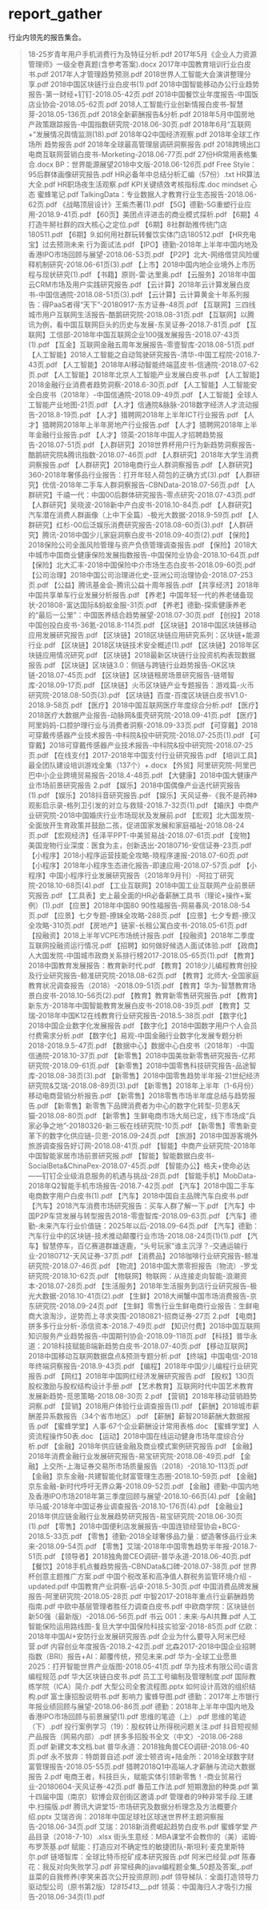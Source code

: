 # report_gather
行业内领先的报告集合。

> 18-25岁青年用户手机消费行为及特征分析.pdf
> 2017年5月《企业人力资源管理师》一级全卷真题(含参考答案).docx
> 2017年中国教育培训行业白皮书.pdf
> 2017年人才管理趋势预测.pdf
> 2018世界人工智能大会演讲整理分享.pdf
> 2018中国区块链行业白皮书(1).pdf
> 2018中国智能移动办公行业趋势报告-第一财经+钉钉-2018.05-42页.pdf
> 2018中国餐饮业年度报告-中国饭店业协会-2018.05-62页.pdf
> 2018人工智能行业创新情报白皮书-智慧芽-2018.05-136页.pdf
> 2018全新薪酬报告&分析.pdf
> 2018年5月中国房地产政策跟踪报告-中国指数研究院-2018.06-30页.pdf
> 2018年6月“互联网+”发展情况舆情监测(18).pdf
> 2018年Q2中国经济观察.pdf
> 2018年全球工作场所 趋势报告.pdf
> 2018年全球最高管理层调研洞察报告.pdf
> 2018跨境出口电商互联网营销白皮书-Morketing-2018.06-77页.pdf
> 27份HR常用表格集合.docx
> BP：世界能源展望2018中文版-2018.06-126页.pdf
> Free Style：95后群体画像研究报告.pdf
> HR必备年中总结分析汇编（57份）.txt
> HR算法大全.pdf
> HR职场夜生活观察.pdf
> KPI关键绩效考核指标库.doc
> mindset 心态 蜜蜂笔记.pdf
> TalkingData：专业数据人才教育行业生态报告-2018.06-62页.pdf
> 《战略顶层设计》王紫杰著(1).pdf
> 【5G】德勤-5G重塑行业应用-2018.9-41页.pdf
> 【60页】美团点评进击的商业模式探析.pdf
> 【6期】4打造牛掰社群的四大核心之定位.pdf
> 【6期】8社群助推传统门店180511.pdf
> 【6期】9.如何用社群玩转餐饮实体门店180512.pdf
> 【HR充电宝】过去预测未来 行为面试法.pdf
> 【IPO】德勤-2018年上半年中国内地及香港IPO市场回顾与展望-2018.06-53页.pdf
> 【P2P】北大-网络借贷风险缓释机制研究-2018.06-61页(3).pdf
> 【上市】2018中国内地企业境外上市历程与现状研究(1).pdf
> 【书籍】原则-雷·达里奥.pdf
> 【云服务】2018年中国云CRM市场及用户实践研究报告.pdf
> 【云计算】2018年云计算发展白皮书-中国信通院-2018.08-51页(3).pdf
> 【云计算】云计算黄金十年系列报告：得PaaS者得“天下”-20180917-东方证券-48页.pdf
> 【互联网】三四线城市用户互联网生活报告-酷鹅研究院-2018.08-31页.pdf
> 【互联网】以腾讯为例，看中国互联网巨头的历史与发展-东吴证券-2018.7-81页.pdf
> 【互联网】工信部-2018年中国互联网企业100强发展报告-2018.07-43页(1).pdf
> 【互金】互联网金融五周年发展报告-零壹智库-2018.08-51页.pdf
> 【人工智能】2018人工智能之自动驾驶研究报告-清华-中国工程院-2018.7-43页.pdf
> 【人工智能】2018年AI移动智能终端蓝皮书-信通院-2018.07-62页.pdf
> 【人工智能】2018年北京人工智能产业发展白皮书.pdf
> 【人工智能】2018金融行业消费者趋势洞察-2018.6-30页.pdf
> 【人工智能】人工智能安全白皮书（2018年）-中国信通院-2018.09-49页.pdf
> 【人工智能】全球人工智能产业地图-21页.pdf
> 【人才】信通院&脉脉-2018数字经济人才流动报告-2018.8-19页.pdf
> 【人才】猎聘网2018年上半年ICT行业报告.pdf
> 【人才】猎聘网2018年上半年房地产行业报告.pdf
> 【人才】猎聘网2018年上半年金融行业报告.pdf
> 【人才】领英-2018年中国人才招聘趋势报告-2018.07-51页.pdf
> 【人群研究】2018世界杯用户行为新趋势洞察报告-酷鹅研究院&腾讯指数-2018.07-46页.pdf
> 【人群研究】2018年大学生消费洞察报告.pdf
> 【人群研究】2018电商行业人群洞察报告.pdf
> 【人群研究】360-2018年奢侈品行业报告：打开年轻人荷包的正确方式(3).pdf
> 【人群研究】优信-2018年二手车人群洞察报告-CBNData-2018.07-56页.pdf
> 【人群研究】千禧一代：中国00后群体研究报告-零点研究-2018.07-43页.pdf
> 【人群研究】吴晓波-2018新中产白皮书-2018.10-84页.pdf
> 【人群研究】汽车潜在消费人群画像（上中下全篇）-极光大数据-2018.9-59页.pdf
> 【人群研究】红杉-00后泛娱乐消费研究报告-2018.08-60页(3).pdf
> 【人群研究】腾讯-2018中国少儿家庭洞察白皮书-2018.09-40页(2).pdf
> 【保险】2018保险公司全面风险管理与资产负债管理调查报告.pdf
> 【保险】2018大中城市中国商业健康保险发展指数报告-中国保险业协会-2018.10-64页.pdf
> 【保险】北大汇丰-2018中国保险中介市场生态白皮书-2018.09-60页.pdf
> 【公司治理】2018中国公司治理进化史-亚洲公司治理协会-2018.07-253页.pdf
> 【公益】腾讯基金会-腾讯公益十周年报告.pdf
> 【共享经济】2018年中国共享单车行业发展分析报告.pdf
> 【养老】中国年轻一代的养老储备现状-201808-富达国际&蚂蚁金服-31页.pdf
> 【养老】德勤-探索健康养老的“最后一公里”：中国医养结合趋势展望-2018.07-30页.pdf
> 【创投】2018中国创投白皮书-36氪-2018.8-114页.pdf
> 【区块链】2018中国区块链移动应用发展研究报告.pdf
> 【区块链】2018区块链应用研究系列：区块链+能源行业.pdf
> 【区块链】2018区块链技术安全概述(1).pdf
> 【区块链】2018年区块链应用情况研究.pdf
> 【区块链】2018最新区块链行业投资机构表现数据报告.pdf
> 【区块链】区块链3.0：侧链与跨链行业趋势报告-OK区块链-2018.07-45页.pdf
> 【区块链】区块链租房场景研究报告-链塔智库-2018.09-17页.pdf
> 【区块链】火币区块链产业专题报告：游戏篇-火币研究院-2018.08-50页(3).pdf
> 【区块链】百度-百度区块链白皮书V1.0-2018.9-58页.pdf
> 【医疗】2018中国互联网医疗年度综合分析.pdf
> 【医疗】2018医疗大数据产业报告-动脉网&蛋壳研究院-2018.09-41页.pdf
> 【医疗】阿里妈妈-口腔护理行业与消费者洞察-2018.09-33页.pdf
> 【可穿戴】2018可穿戴传感器产业技术报告-中科院&投中研究院-2018.07-25页(1).pdf
> 【可穿戴】2018可穿戴传感器产业技术报告-中科院&投中研究院-2018.07-25页.pdf
> 【在线支付】2017-2018年中国支付行业研究报告.pdf
> 【培训工具】最全团队建设培训游戏全集（137个）+.docx
> 【外贸】阿里研究院-阿里巴巴中小企业跨境贸易报告-2018.4-48页.pdf
> 【大健康】2018中国大健康产业市场前景研究报告 2.pdf
> 【娱乐】2018中国偶像产业迭代研究报告(1).pdf
> 【娱乐】2018抖音研究报告.pdf
> 【娱乐】天风证券-《我不是药神》观影启示录-格列卫引发的对立与救赎-2018.7-32页(1).pdf
> 【婚庆】中商产业研究院-2018中国婚庆行业市场现状及发展前.pdf
> 【宏观】北大国发院-全面放开生育政策并鼓励二孩，促进国家发展和家庭福祉-2018.08-24页.pdf
> 【宏观经济】任泽平PPT-中美贸易战-2018.07-61页.pdf
> 【宠物】美国宠物行业深度：医食为主，创新迭出-20180716-安信证券-23页.pdf
> 【小程序】2018小程序运营技能全攻略-晓程序速报-2018.07-60页.pdf
> 【小程序】2018年小程序生态进化报告-即速应用-2018.07-57页.pdf
> 【小程序】中国小程序行业发展研究报告（2018年9月刊）-阿拉丁研究院-2018.10-68页(4).pdf
> 【工业互联网】2018中国工业互联网产业前景研究报告.pdf
> 【工具表】史上最全面的HR必备薪酬工具书（理论+操作+案例）(1).pdf
> 【应景】2018年中国80 90性福报告-网易春风-2018.08-54页.pdf
> 【应景】七夕专题-撩妹全攻略-288页.pdf
> 【应景】七夕专题-撩汉全攻略-310页.pdf
> 【房地产】链家-长租公寓白皮书-2018.05-61页.pdf
> 【投融资】2018上半年VCPE市场统计报告.pdf
> 【投融资】2018年二季度互联网投融资运行情况.pdf
> 【招聘】如何做好候选人面试体验.pdf
> 【政商】人大国发院-中国城市政商关系排行榜2017-2018.05-65页(1).pdf
> 【教育】2018中国教育发展报告：教育新时代.pdf
> 【教育】2018少儿编程教育创投及行业研究报告-鲸准研究院-2018.08-62页.pdf
> 【教育】北师大-全国家庭教育状况调查报告（2018）-2018.09-51页.pdf
> 【教育】华为-智慧教育场景白皮书-2018.10-56页(2).pdf
> 【教育】教育新零售研究报告.pdf
> 【教育】新东方-2018年中国智能教育发展白皮书-2018.08-39页.pdf
> 【教育】艾瑞-2018年中国K12在线教育行业研究报告-2018.5-38页.pdf
> 【数字化】2018中国企业数字化发展报告.pdf
> 【数字化】2018中国数字用户个人会员付费需求分析.pdf
> 【数字化】易观-中国金融行业数字化发展专题分析2018-2018.9.5-47页.pdf
> 【数据中心】数据中心白皮书（2018年）-中国信通院-2018.10-37页.pdf
> 【新零售】2018中国美妆新零售研究报告-亿邦研究院-2018.09-61页.pdf
> 【新零售】2018中国零售科技研究报告-品途智库-2018.08-38页(3).pdf
> 【新零售】2018中国零售趋势半年报-21世纪经济研究院&艾瑞-2018.08-89页(3).pdf
> 【新零售】2018年上半年（1-6月份）移动电商营销分析报告.pdf
> 【新零售】2018零售市场半年度总结与趋势报告.pdf
> 【新零售】新零售下品牌消费者为中心的数字化转型-贝恩&天猫-2018.08-80页.pdf
> 【新零售】生鲜电商市场大局已定，线下市场成“兵家必争之地”-20180326-新三板在线研究院-10页.pdf
> 【新零售】零售新变革下的数字化供应链-贝恩-2018.09-24页.pdf
> 【旅游】2018中国游客境外旅游调查报告好订网-2018.08-41页.pdf
> 【智能】中商产业研究院-2018年中国智能家居市场前景研究报.pdf
> 【智能】智能数据白皮书-SocialBeta&ChinaPex-2018.07-45页.pdf
> 【智能办公】格夫+使命必达——钉钉企业级消息服务的机遇与挑战-28页.pdf
> 【智能手机】MobData-2018年Q2智能手机市场报告-2018.7-42页.pdf
> 【汽车】2018中国二手车电商数字用户白皮书(1).pdf
> 【汽车】2018中国自主品牌汽车白皮书.pdf
> 【汽车】2018汽车消费市场研究报告：买车人群了解一下.pdf
> 【汽车】中国P2P车贷发展与转型报告2018-零壹智库-2018.09-63页.pdf
> 【汽车】德勤-未来汽车行业价值链：2025年以后-2018.09-64页.pdf
> 【汽车】德勤：汽车行业中的区块链-技术推动颠覆行业市场-2018.08-24页(1)(1).pdf
> 【汽车】智慧停车，百亿赛道群雄逐鹿，“头号玩家”谁主沉浮？-交通运输行业-20180712-天风证券-37页.pdf
> 【消费品】2018咖啡行业研究报告-鲸准研究院-2018.07-46页.pdf
> 【物流】2018中国大票零担报告（物流）-罗戈研究院-2018.10-62页.pdf
> 【物联网】物联网：从连接走向智能-浪潮资本-2018.07-28页.pdf
> 【生活服务】2018年生活服务到店行业研究报告-极光大数据-2018.10-41页(2).pdf
> 【生鲜】2018大闸蟹中国市场消费报告-京东研究院-2018.09-24页.pdf
> 【生鲜】零售行业生鲜电商行业报告：生鲜电商大浪淘沙，逆势而上寻求突围-20180821-招商证券-27页 2.pdf
> 【电商】拼多多行业分析-添信资本-2018.7-49页.pdf
> 【知识付费】2018中国互联网知识服务产业趋势报告-中国期刊协会-2018.09-118页.pdf
> 【科技】普华永道：2018科技赋能B端新趋势白皮书-2018.07-40页.pdf
> 【移动互联网】2018中国移动互联网数据盘点&预测专题分析.pdf
> 【终端】中国电信-2018年终端洞察报告-2018.9-43页.pdf
> 【编程】2018年中国少儿编程行业研究报告.pdf
> 【网红】2018年中国网红经济发展研究报告.pdf
> 【股权】130页股权激励与股权结构设计手册.pdf
> 【艺术教育】互联网时代中国艺术教育发展新趋势-觅思策略-2018.08-30页 2.pdf
> 【营销】2018年移动营销趋势洞察.pdf
> 【营销】2018用户体验行业调查报告(1).pdf
> 【薪酬】2018城市薪酬差异系数报告（34个省市地区）.pdf
> 【薪酬】薪智2018薪酬大数据报告.pdf
> 【蜜蜂学堂】人事·67个企业薪酬设计常用表格.doc
> 【蜜蜂学堂】人资流程操作50表.doc
> 【运动】2018中国在线运动健身市场年度综合分析.pdf
> 【金融】2018年供应链金融及商业模式案例研究报告.pdf
> 【金融】2018年消费金融行业发展研究报告-易宝研究院-2018.08-49页.pdf
> 【金融】上交所-上海证券交易所市场质量报告（2018）-2018.10-113页.pdf
> 【金融】京东金融-共建智能化财富管理生态圈-2018.10-59页.pdf
> 【金融】京东金融-新时代呼吁无界众筹-2018.09-52页.pdf
> 【金融】德勤-中国内地及香港IPO市场2018年第三季度回顾与展望-2018.10-66页(4).pdf
> 【金融】毕马威-2018年中国证券业调查报告-2018.10-176页(4).pdf
> 【金融业】2018年供应链金融行业发展趋势研究报告-易宝研究院-2018.06-30页(1).pdf
> 【零售】2018中国便利店发展报告-中国连锁经营协会+BCG-2018.5-33页.pdf
> 【零售】德勤-2018全球奢侈品力量：塑造奢侈品行业未来-2018.09-54页.pdf
> 【零售】艾瑞-2018年中国零售趋势半年报-2018.7-51页.pdf
> 【领导者】2018独角兽CEO调研-普华永道-2018.06-40页.pdf
> 【餐饮】2018手机点餐趋势报告-CBNData&口碑-2018.07-38页.pdf
> 世界杯创意主题推广方案.pdf
> 中国个税改革和高净值人群税务监管环境介绍 - updated.pdf
> 中国教育产业洞察-远卓-2018.5-30页.pdf
> 中国消费品牌发展报告-阿里研究院-2018.05-28页.pdf
> 中智2017-2018年重点行业薪酬趋势指南.pdf
> 中欧中基层管理者胜任力调查白皮书.pdf
> 中欧商学院：区块链创新50强（最新版）-2018.06-56页.pdf
> 书云 001：未来·与AI共舞.pdf
> 人工智能保险运用路线图-复旦大学中国保险科技实验室-2018-85页.pdf
> 亿欧：2018年中国AI+安防行业发展研究报告.pdf
> 企业为什么要导入阿米巴经营.pdf
> 内容创业年度报告-2018.2-42页.pdf
> 北森2017-2018中国企业招聘指数（BRI）报告+AI：颠覆传统，预见未来.pdf
> 华为-全球工业愿景2025：打开智能世界产业版图-2018.05-41页.pdf
> 华为技术有限公司c语言编程规范.pdf
> 华大区块链白皮书.pdf
> 员工工号编制及管理制度.pdf
> 国际教练学院（ICA）简介.pdf
> 大型公司全套流程图.pptx
> 如何设计高效的组织结构.pdf
> 富士康招股说明书.pdf
> 影响力 蜜蜂导图.pdf
> 德勤：2017年上市银行年报业绩回顾与展望-2018.06-86页.pdf
> 德勤：2018年上半年中国内地及香港IPO市场回顾与前景展望(1).pdf
> 思维的笔迹（上）.pdf
> 思维的笔迹（下）.pdf
> 投行案例学习（19）：股权转让所得税问题关注.pdf
> 抖音短视频产品报告（网易内部）.pdf
> 拼多多招股书全文（中文）-2018.06-288页.pdf
> 新建文本文档.bat
> 普华永道：2018独角兽CEO调研-2018.06-40页.pdf
> 永不放弃：特朗普自述.pdf
> 波士顿咨询+陆金所：2018全球数字财富管理报告-2018.05-55页.pdf
> 猎聘2018Q1中高端人才薪酬与流动大数据报告 2.pdf
> 电商王者，科技巨头，赋能实体引领新零售！-商业贸易行业-20180604-天风证券-42页.pdf
> 番茄工作法.pdf
> 短期激励的种类.pdf
> 第十四届中国（南京）软博会双创街区邀请.pdf
> 管理者的9种非常手段.王建中.扫描版.pdf
> 腾讯大讲堂15-市场研究及数据分析理念及方法概要介绍.pptx
> 艾瑞咨询：2018年中国足球社区球迷世界杯主题洞察报告-2018.06-34页.pdf
> 艾瑞：2018新消费崛起趋势白皮书.pdf
> 蜜蜂学堂 产品目录（2018-7-10）.xlsx
> 街头生意经：MBA课堂不会教你的（美）诺姆·布罗茨基.pdf
> 赋能：打造应对不确定性的敏捷团队-斯坦利·麦克里斯特尔.pdf
> 链塔智库：全球比特币挖矿成本研究报告.pdf
> 阿米巴经营.pdf
> 陈春花：我反对向失败学习.pdf
> 非常经典的java编程题全集_50题及答案_.pdf
> 韭菜的自我修养(李笑来首次公开投资原则).pdf
> 领导梯队：全面打造领导力驱动型公司（原书第2版）_12815413___.pdf
> 领英：中国海归人才吸引力报告-2018.06-34页(1).pdf